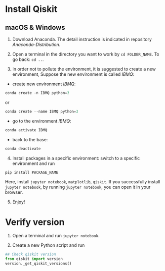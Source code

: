 # Install Qiskit
## macOS & Windows
1. Download Anaconda. The detail instruction is indicated in repository *Anaconda-Distribution*.
2. Open a terminal in the directory you want to work by `cd FOLDER_NAME`. To go back: `cd ..`.

3. In order not to pollute the environment, it is suggested to create a new environment, Suppose the new environment is called *IBMQ*:
  - create new environment *IBMQ*:
```javascript
conda create -n IBMQ python=3
```

or

```javascript
conda create --name IBMQ python=3
```
   - go to the environment *IBMQ*: 
```javascript
conda activate IBMQ
```
   - back to the base: 
 ```javascript
conda deactivate
```

4. Install packages in a specific environment: switch to a specific environment and run
```javascript
pip install PACKAGE_NAME
```
Here, install `jupyter notebook`, `matplotlib`, `qiskit`. If you successfully install `jupyter notebook`, by running `jupyter notebook`, you can open it in your browser.

5. Enjoy!


# Verify version
1. Open a terminal and run `jupyter notebook`. 

2. Create a new Python script and run
```python
## Check qiskit version
from qiskit import version
version._get_qiskit_versions()
```


